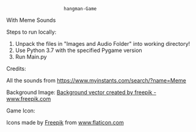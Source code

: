                         hangman-Game
With Meme Sounds

Steps to run locally:
1. Unpack the files in "Images and Audio Folder" into working directory!
2. Use Python 3.7 with the specified Pygame version
3. Run Main.py


Credits:

All the sounds from 
https://www.myinstants.com/search/?name=Meme

Background Image:
<a href="https://www.freepik.com/vectors/background">Background vector created by freepik - www.freepik.com</a>

Game Icon:
<div>Icons made by <a href="https://www.flaticon.com/authors/freepik" title="Freepik">Freepik</a> from <a href="https://www.flaticon.com/" title="Flaticon">www.flaticon.com</a></div>
